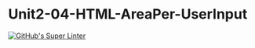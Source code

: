 # Unit2-04-HTML-AreaPer-UserInput
[![GitHub's Super Linter](https://github.com/ICS2O-Programming-BraydenM/Unit2-04-HTML-AreaPer-UserInput/workflows/GitHub's%20Super%20Linter/badge.svg)](https://github.com/ICS2O-Programming-BraydenM/Unit2-04-HTML-AreaPer-UserInput/actions)